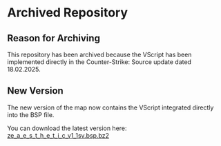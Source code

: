 # Archived Repository

## Reason for Archiving

This repository has been archived because the VScript has been implemented directly in the Counter-Strike: Source update dated 18.02.2025.

## New Version

The new version of the map now contains the VScript integrated directly into the BSP file.

You can download the latest version here:
[ze_a_e_s_t_h_e_t_i_c_v1_1sv.bsp.bz2](https://fastdl.nide.gg/css_ze/maps/ze_a_e_s_t_h_e_t_i_c_v1_1sv.bsp.bz2)
